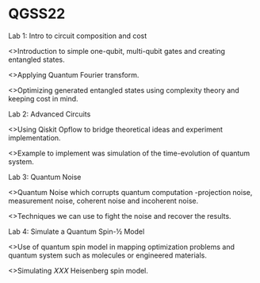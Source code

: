 # QGSS22
Lab 1: Intro to circuit composition and cost

<>Introduction to simple one-qubit, multi-qubit gates and creating entangled states.

<>Applying Quantum Fourier transform.

<>Optimizing generated entangled states using complexity theory and keeping cost in mind.


Lab 2: Advanced Circuits

<>Using Qiskit Opflow to bridge theoretical ideas and experiment implementation.

<>Example to implement was simulation of the time-evolution of quantum system.


Lab 3: Quantum Noise

<>Quantum Noise which corrupts quantum computation -projection noise, measurement noise, coherent noise and incoherent noise.

<>Techniques we can use to fight the noise and recover the results.


Lab 4:  Simulate a Quantum Spin-½ Model 

<>Use of quantum spin model in mapping optimization problems and quantum system such as molecules or engineered materials.

<>Simulating 𝑋𝑋𝑋 Heisenberg spin model.
